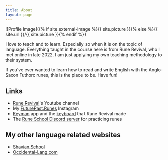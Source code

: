 ```yaml
---
title: About
layout: page
---
```

![Profile Image]({% if site.external-image %}{{ site.picture }}{% else %}{{ site.url }}/{{ site.picture }}{% endif %})



I love to teach and to learn. Especially so when it is on the topic of language. Everything taught in the course here is from Rune Revival, who I met online in late 2022. I am just applying my own teaching methodology to their system.

If you've ever wanted to learn how to read and write English with the Anglo-Saxon Futhorc runes, this is the place to be. Have fun!

<h2>Links</h2>

- [Rune Revival](https://www.youtube.com/@LearnRunes)'s Youtube channel
- My [FuturePast.Runes](https://www.instagram.com/futurepast.runes/) Instagram
- [Keyman](https://keyman.com/) app and the [keyboard](https://keyman.com/keyboards/runeboard) that Rune Revival made
- The [Rune School Discord server](https://discord.gg/BThW4fxAwN) for practicing runes

<h2>My other language related websites</h2>

- [Shavian.School](https://shavian.school)
- [Occidental-Lang.com](https://occidental-lang.com/)
